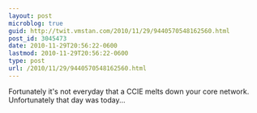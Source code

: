 ```yaml
---
layout: post
microblog: true
guid: http://twit.vmstan.com/2010/11/29/9440570548162560.html
post_id: 3045473
date: 2010-11-29T20:56:22-0600
lastmod: 2010-11-29T20:56:22-0600
type: post
url: /2010/11/29/9440570548162560.html
---
```

Fortunately it's not everyday that a CCIE melts down your core network. Unfortunately that day was today...
